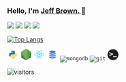 ### Hello, I'm <a href="http://jeffrey-brown.netlify.app/" target="_blank" > Jeff Brown. </a> 👋

<p>  <img class="tech" src="https://camo.githubusercontent.com/3efa7ee4dcf94cc0001bfaede5928b940493fbfafe75b0c0ae63bbb707918145/68747470733a2f2f696d672e736869656c64732e696f2f62616467652f52656163742d3631444146423f6c6f676f3d5265616374266c6f676f436f6c6f723d626c61636b267374796c653d666f722d7468652d6261646765">
 <img class="tech" src="https://camo.githubusercontent.com/8c659577329ace75ad76878b34ce87e3b080f96c03f90a5636d540b428d0f718/68747470733a2f2f696d672e736869656c64732e696f2f62616467652f48544d4c352d4533344632363f6c6f676f3d48544d4c35266c6f676f436f6c6f723d7768697465267374796c653d666f722d7468652d6261646765">
 <img class="tech" src="https://camo.githubusercontent.com/0591a425f2b4546162c508ff19392e33db181286013fd6cbbc0e50719ebc1b17/68747470733a2f2f696d672e736869656c64732e696f2f62616467652f435353332d3135373242363f6c6f676f3d43535333266c6f676f436f6c6f723d7768697465267374796c653d666f722d7468652d6261646765">
 <img class="tech" src="https://camo.githubusercontent.com/88a39f57239b84eb8b3dd21de52b6057d4891fad248d2b83a9c5ce306887410c/68747470733a2f2f696d672e736869656c64732e696f2f62616467652f4a6176615363726970742d4637444631453f6c6f676f3d4a617661536372697074266c6f676f436f6c6f723d626c61636b267374796c653d666f722d7468652d6261646765">    
</p> 



   
   
  
[![Top Langs](https://github-readme-stats.vercel.app/api/top-langs/?username=jbrown7407)](https://github.com/jbrown7407/github-readme-stats)




<code><img height="27" src="https://raw.githubusercontent.com/github/explore/80688e429a7d4ef2fca1e82350fe8e3517d3494d/topics/python/python.png" alt="python"></code>
<code><img height="27" src="https://raw.githubusercontent.com/github/explore/80688e429a7d4ef2fca1e82350fe8e3517d3494d/topics/nodejs/nodejs.png" alt="nodejs"></code>
<code><img height="27" src="https://raw.githubusercontent.com/github/explore/80688e429a7d4ef2fca1e82350fe8e3517d3494d/topics/react/react.png" alt="react"></code>
<code><img height="27" src="https://raw.githubusercontent.com/github/explore/80688e429a7d4ef2fca1e82350fe8e3517d3494d/topics/sql/sql.png" alt="sql"></code>
<code><img height="27" src="https://encrypted-tbn0.gstatic.com/images?q=tbn%3AANd9GcSTTzPAw-55ssm1Im594xYZ9eRQu2JylrkYLg&usqp=CAU" alt="mongodb"></code>
<code><img height="27" src="https://devicons.github.io/devicon/devicon.git/icons/git/git-original.svg" alt="git"></code>
<code><img height="27" src="https://raw.githubusercontent.com/github/explore/80688e429a7d4ef2fca1e82350fe8e3517d3494d/topics/terminal/terminal.png" alt="terminal"></code>

![visitors](https://visitor-badge.glitch.me/badge?page_id=page.id)
